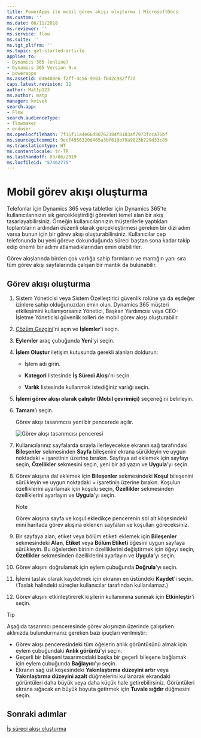 ```yaml
---
title: PowerApps ile mobil görev akışı oluşturma | MicrosoftDocs
ms.custom: ''
ms.date: 06/11/2018
ms.reviewer: ''
ms.service: flow
ms.suite: ''
ms.tgt_pltfrm: ''
ms.topic: get-started-article
applies_to:
- Dynamics 365 (online)
- Dynamics 365 Version 9.x
- powerapps
ms.assetid: 046480e6-f2ff-4c56-9e03-f642c982ff7d
caps.latest.revision: 12
author: Mattp123
ms.author: matp
manager: kvivek
search.app:
- Flow
search.audienceType:
- flowmaker
- enduser
ms.openlocfilehash: 7f15f11a4e66d80762384f8183af7973fcca76bf
ms.sourcegitcommit: 9ecf4956320d465a3bf618b79a9023b729d33c89
ms.translationtype: HT
ms.contentlocale: tr-TR
ms.lasthandoff: 03/06/2019
ms.locfileid: "57462775"
---
```

# <a name="create-a-mobile-task-flow"></a>Mobil görev akışı oluşturma

Telefonlar için Dynamics 365 veya tabletler için Dynamics 365'te kullanıcılarınızın sık gerçekleştirdiği görevleri temel alan bir akış tasarlayabilirsiniz. Örneğin kullanıcılarınızın müşterilerle yaptıkları toplantıların ardından düzenli olarak gerçekleştirmesi gereken bir dizi adım varsa bunun için bir görev akışı oluşturabilirsiniz. Kullanıcılar cep telefonunda bu yeni göreve dokunduğunda süreci baştan sona kadar takip edip önemli bir adımı atlamadıklarından emin olabilirler.  
  
 Görev akışlarında birden çok varlığa sahip formların ve mantığın yanı sıra tüm görev akışı sayfalarında çalışan bir mantık da bulunabilir.  
  
## <a name="create-a-task-flow"></a>Görev akışı oluşturma
  
1. Sistem Yöneticisi veya Sistem Özelleştirici güvenlik rolüne ya da eşdeğer izinlere sahip olduğunuzdan emin olun. Dynamics 365 müşteri etkileşimini kullanıyorsanız Yönetici, Başkan Yardımcısı veya CEO-İşletme Yöneticisi güvenlik rolleri de mobil görev akışı oluşturabilir. 
  
2. [Çözüm Gezgini](/powerapps/maker/model-driven-apps/advanced-navigation#solution-explorer)'ni açın ve **İşlemler**'i seçin.  
  
3.  **Eylemler** araç çubuğunda **Yeni**'yi seçin.  
  
4.  **İşlem Oluştur** iletişim kutusunda gerekli alanları doldurun:  
  
    -   İşlem adı girin.  
  
    -   **Kategori** listesinde **İş Süreci Akışı**'nı seçin.  
  
    -   **Varlık** listesinde kullanmak istediğiniz varlığı seçin.  
  
5.  **İşlemi görev akışı olarak çalıştır (Mobil çevrimiçi)** seçeneğini belirleyin.  
  
6.  **Tamam**’ı seçin.
  
     Görev akışı tasarımcısı yeni bir pencerede açılır.  
  
     ![Görev akışı tasarımcısı penceresi](media/task-flow-designer-window.png "Görev akışı tasarımcısı penceresi") 
  
7.  Kullanıcılarınız sayfalarda sırayla ilerleyecekse ekranın sağ tarafındaki **Bileşenler** sekmesinden **Sayfa** bileşenini ekrana sürükleyin ve uygun noktadaki + işaretinin üzerine bırakın. Sayfaya ad eklemek için sayfayı seçin, **Özellikler** sekmesini seçin, yeni bir ad yazın ve **Uygula**'yı seçin.  
  
8.  Görev akışına dal eklemek için **Bileşenler** sekmesindeki **Koşul** bileşenini sürükleyin ve uygun noktadaki + işaretinin üzerine bırakın. Koşulun özelliklerini ayarlamak için koşulu seçin, **Özellikler** sekmesinden özelliklerini ayarlayın ve **Uygula**'yı seçin.  
  
    > [!NOTE]
    >  Görev akışına sayfa ve koşul ekledikçe pencerenin sol alt köşesindeki mini haritada görev akışına eklenen sayfaları ve koşulları göreceksiniz.  
  
9. Bir sayfaya alan, etiket veya bölüm etiketi eklemek için **Bileşenler** sekmesindeki **Alan**, **Etiket** veya **Bölüm Etiketi** öğesini uygun sayfaya sürükleyin. Bu öğelerden birinin özelliklerini değiştirmek için öğeyi seçin, **Özellikler** sekmesinden özelliklerini ayarlayın ve **Uygula**'yı seçin.  
  
10. Görev akışını doğrulamak için eylem çubuğunda **Doğrula**'yı seçin.  
  
11. İşlemi taslak olarak kaydetmek için ekranın en üstündeki **Kaydet**'i seçin. (Taslak halindeki süreçler kullanıcılar tarafından kullanılamaz.)  
  
12. Görev akışını etkinleştirerek kişilerin kullanımına sunmak için **Etkinleştir**'i seçin.  
  
> [!TIP]
>  Aşağıda tasarımcı penceresinde görev akışınızın üzerinde çalışırken aklınızda bulundurmanız gereken bazı ipuçları verilmiştir:  
>   
> -  Görev akışı penceresindeki tüm öğelerin anlık görüntüsünü almak için eylem çubuğundaki **Anlık görüntü**'yi seçin.  
> -  Geçerli bir bileşeni tasarımcıdaki başka bir geçerli bileşene bağlamak için eylem çubuğunda **Bağlayıcı**'yı seçin.  
> -  Ekranın sağ üst köşesindeki **Yakınlaştırma düzeyini artır** veya **Yakınlaştırma düzeyini azalt** düğmelerini kullanarak ekrandaki görüntüleri daha büyük veya daha küçük hale getirebilirsiniz. Görüntüleri ekrana sığacak en büyük boyuta getirmek için **Tuvale sığdır** düğmesini seçin.  
  
## <a name="next-steps"></a>Sonraki adımlar  
 [İş süreci akışı oluşturma](create-business-process-flow.md)   

